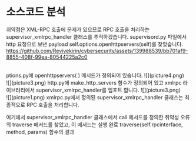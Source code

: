 # 소스코드 분석 

취약점은 XML-RPC 호출에 문제가 있으므로 RPC 호출을 처리하는 supervisor_xmlrpc_handler 클래스를 추적하겠습니다.
supervisord.py 파일에서 http 요청으로 보낸 payload self.options.openhttpservers(self)를 찾았습니다. 
https://github.com/Revivekirin/cybersecurity/assets/139988539/bb701af9-8855-408f-99ea-80544225a2c0


<br/>
ptions.py에 openhttpservers( ) 메서드가 정의되어 있습니다.
![](picture4.png)
<br/>
![](picture3.png)
http.py에 make_http_servers 함수가 정의되어 있고 xmlrpc 라이브러리에서 supervisor_xmlrpc_handler를 임포트 합니다.
![](picture3.png)
<br/>
![](picture1.png)
xmlrpc.py에서 정의된 supervisor_xmlrpc_handler 클래스는 최종적으로 RPC 호출을 처리합니다. 

여기에서 supervisor_xmlrpc_handler 클래스에서 call 메서드를 정의한 취약성 오류의 traverse 메서드를 찾았고, 이 메서드는 실행 완료 traverse(self.rpcinterface, method, params) 함수의 결과
